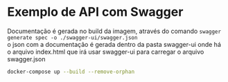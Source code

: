 # Exemplo de API com Swagger

Documentação é gerada no build da imagem, através do comando 
```swagger generate spec -o ./swagger-ui/swagger.json```  
o json com a documentação é gerada dentro da pasta swagger-ui 
onde há o arquivo index.html que irá usar swagger-ui para carregar o arquivo swagger.json

```sh
docker-compose up --build --remove-orphan
```